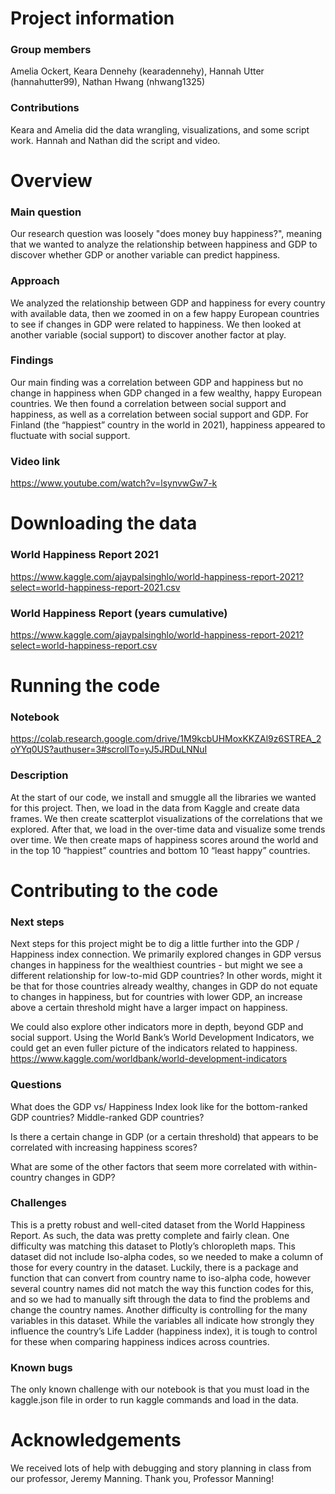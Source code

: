 # Project information
### Group members
Amelia Ockert, Keara Dennehy (kearadennehy), Hannah Utter (hannahutter99), Nathan Hwang (nhwang1325)
### Contributions
Keara and Amelia did the data wrangling, visualizations, and some script work. Hannah and Nathan did the script and video. 

# Overview
### Main question
Our research question was loosely "does money buy happiness?", meaning that we wanted to analyze the relationship between happiness and GDP to discover whether GDP or another variable can predict happiness.
### Approach
We analyzed the relationship between GDP and happiness for every country with available data, then we zoomed in on a few happy European countries to see if changes in GDP were related to happiness. We then looked at another variable (social support) to discover another factor at play.
### Findings
Our main finding was a correlation between GDP and happiness but no change in happiness when GDP changed in a few wealthy, happy European countries. We then found a correlation between social support and happiness, as well as a correlation between social support and GDP. For Finland (the “happiest” country in the world in 2021), happiness appeared to fluctuate with social support. 
### Video link
https://www.youtube.com/watch?v=lsynvwGw7-k

# Downloading the data
### World Happiness Report 2021
https://www.kaggle.com/ajaypalsinghlo/world-happiness-report-2021?select=world-happiness-report-2021.csv
### World Happiness Report (years cumulative)
https://www.kaggle.com/ajaypalsinghlo/world-happiness-report-2021?select=world-happiness-report.csv

# Running the code
### Notebook
https://colab.research.google.com/drive/1M9kcbUHMoxKKZAl9z6STREA_2oYYq0US?authuser=3#scrollTo=yJ5JRDuLNNuI
### Description
At the start of our code, we install and smuggle all the libraries we wanted for this project. Then, we load in the data from Kaggle and create data frames. We then create scatterplot visualizations of the correlations that we explored. After that, we load in the over-time data and visualize some trends over time. We then create maps of happiness scores around the world and in the top 10 “happiest” countries and bottom 10 “least happy” countries.

# Contributing to the code
### Next steps
Next steps for this project might be to dig a little further into the GDP / Happiness index connection. We primarily explored changes in GDP versus changes in happiness for the wealthiest countries - but might we see a different relationship for low-to-mid GDP countries? In other words, might it be that for those countries already wealthy, changes in GDP do not equate to changes in happiness, but for countries with lower GDP, an increase above a certain threshold might have a larger impact on happiness.

We could also explore other indicators more in depth, beyond GDP and social support. Using the World Bank’s World Development Indicators, we could get an even fuller picture of the indicators related to happiness. https://www.kaggle.com/worldbank/world-development-indicators

### Questions
What does the GDP vs/ Happiness Index look like for the bottom-ranked GDP countries? Middle-ranked GDP countries?

Is there a certain change in GDP (or a certain threshold) that appears to be correlated with increasing happiness scores?

What are some of the other factors that seem more correlated with within-country changes in GDP?

### Challenges
This is a pretty robust and well-cited dataset from the World Happiness Report. As such, the data was pretty complete and fairly clean.
One difficulty was matching this dataset to Plotly’s chloropleth maps. This dataset did not include Iso-alpha codes, so we needed to make a column of those for every country in the dataset. Luckily, there is a package and function that can convert from country name to iso-alpha code, however several country names did not match the way this function codes for this, and so we had to manually sift through the data to find the problems and change the country names. 
Another difficulty is controlling for the many variables in this dataset. While the variables all indicate how strongly they influence the country’s Life Ladder (happiness index), it is tough to control for these when comparing happiness indices across countries.

### Known bugs
The only known challenge with our notebook is that you must load in the kaggle.json file in order to run kaggle commands and load in the data. 

# Acknowledgements
We received lots of help with debugging and story planning in class from our professor, Jeremy Manning. Thank you, Professor Manning!
